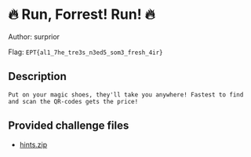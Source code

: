 # 🔥 Run, Forrest! Run! 🔥
Author: surprior

Flag: `EPT{al1_7he_tre3s_n3ed5_som3_fresh_4ir}`
## Description
```
Put on your magic shoes, they'll take you anywhere! Fastest to find and scan the QR-codes gets the price!
```

## Provided challenge files
* [hints.zip](hints.zip)

